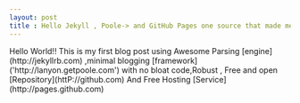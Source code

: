 ```yaml
---
layout: post
title : Hello Jekyll , Poole-> and GitHub Pages one source that made me use them all togather
---
```


<div class="message">
  Hello World!! This is my first blog post using Awesome Parsing [engine](http://jekyllrb.com) ,minimal blogging [framework]('http://lanyon.getpoole.com') with no bloat code,Robust , Free and open [Repository](httP://github.com) And Free Hosting [Service](http://pages.github.com) 
</div>
